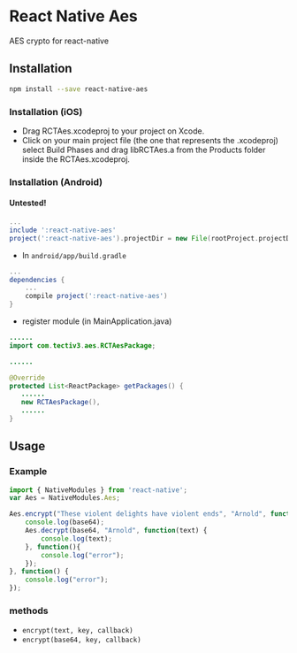 # React Native Aes

AES crypto for react-native

## Installation
```sh
npm install --save react-native-aes
```
### Installation (iOS)
* Drag RCTAes.xcodeproj to your project on Xcode.
* Click on your main project file (the one that represents the .xcodeproj) select Build Phases and drag libRCTAes.a from the Products folder inside the RCTAes.xcodeproj.

### Installation (Android)
#### Untested!
```gradle
...
include ':react-native-aes'
project(':react-native-aes').projectDir = new File(rootProject.projectDir, '../node_modules/react-native-aes/android/RCTAes')
```

* In `android/app/build.gradle`

```gradle
...
dependencies {
    ...
    compile project(':react-native-aes')
}
```

* register module (in MainApplication.java)

```java
......
import com.tectiv3.aes.RCTAesPackage;

......

@Override
protected List<ReactPackage> getPackages() {
   ......
   new RCTAesPackage(),
   ......
}
```

## Usage

### Example

```js
import { NativeModules } from 'react-native';
var Aes = NativeModules.Aes;

Aes.encrypt("These violent delights have violent ends", "Arnold", function(base64) {
    console.log(base64);
    Aes.decrypt(base64, "Arnold", function(text) {
        console.log(text);
    }, function(){
        console.log("error");
    });
}, function() {
    console.log("error");
});
```

### methods

- `encrypt(text, key, callback)`
- `encrypt(base64, key, callback)`

